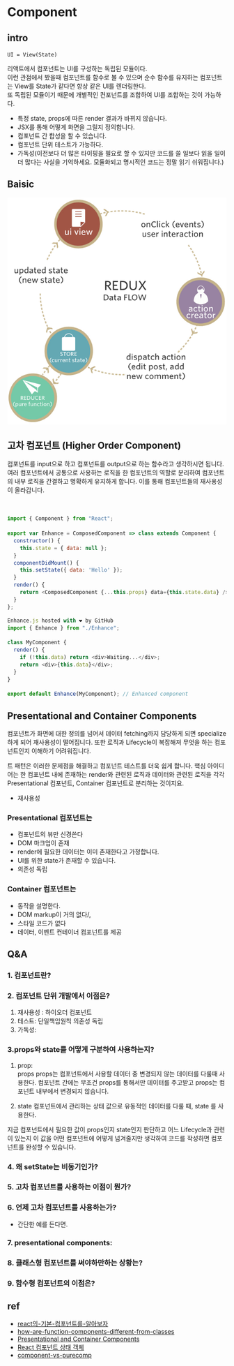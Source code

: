 # Component


## intro
    UI = View(State)

리액트에서 컴포넌트는 UI를 구성하는 독립된 모듈이다.  
이런 관점에서 봤을때 컴포넌트를 함수로 볼 수 있으며 순수 함수를 유지하는 컴포넌트는 View를 State가 같다면 항상 같은 UI를 렌더링한다.  
또 독립된 모듈이기 때문에 개별적인 컨포넌트를 조합하여 UI를 조합하는 것이 가능하다.

- 특정 state, props에 따른 render 결과가 바뀌지 않습니다.
- JSX를 통해 어떻게 화면을 그릴지 정의합니다.
- 컴포넌트 간 합성을 할 수 있습니다.
- 컴포넌트 단위 테스트가 가능하다.
- 가독성(이전보다 더 많은 타이핑을 필요로 할 수 있지만 코드를 쓸 일보다 읽을 일이 더 많다는 사실을 기억하세요. 모듈화되고 명시적인 코드는 정말 읽기 쉬워집니다.)



## Baisic
![](../resource/img/react/redux-flow.png)

## 고차 컴포넌트 (Higher Order Component)

컴포넌트를 input으로 하고 컴포넌트를 output으로 하는 함수라고 생각하시면 됩니다.  
여러 컴포넌트에서 공통으로 사용하는 로직을 한 컴포넌트의 역할로 분리하여 컴포넌트의 내부 로직을 간결하고 명확하게 유지하게 합니다. 이를 통해 컴포넌트들의 재사용성이 올라갑니다.  

```js


import { Component } from "React";

export var Enhance = ComposedComponent => class extends Component {
  constructor() {
    this.state = { data: null };
  }
  componentDidMount() {
    this.setState({ data: 'Hello' });
  }
  render() {
    return <ComposedComponent {...this.props} data={this.state.data} />;
  }
};
```

```js
Enhance.js hosted with ❤ by GitHub
import { Enhance } from "./Enhance";

class MyComponent {
  render() {
    if (!this.data) return <div>Waiting...</div>;
    return <div>{this.data}</div>;
  }
}

export default Enhance(MyComponent); // Enhanced component

```


## Presentational and Container Components

컴포넌트가 화면에 대한 정의를 넘어서 데이터 fetching까지 담당하게 되면 specialize 하게 되어 재사용성이 떨어집니다. 또한 로직과 Lifecycle이 복잡해져 무엇을 하는 컴포넌트인지 이해하기 어려워집니다.  

트 패턴은 이러한 문제점을 해결하고 컴포넌트 테스트를 더욱 쉽게 합니다. 핵심 아이디어는 한 컴포넌트 내에 존재하는 render와 관련된 로직과 데이터와 관련된 로직을 각각 Presentational 컴포넌트, Container 컴포넌트로 분리하는 것이지요.


- 재사용성


### Presentational 컴포넌트는
- 컴포넌트의 뷰만 신경쓴다
- DOM 마크업이 존재
- render에 필요한 데이터는 이미 존재한다고 가정합니다.
- UI를 위한 state가 존재할 수 있습니다.
- 의존성 독립

### Container 컴포넌트는
- 동작을 설명한다.
- DOM markup이 거의 없다/,
- 스타일 코드가 없다
- 데이터, 이벤트 컨테이너 컴포넌트를 제공

## Q&A

### 1. 컴포넌트란?

### 2. 컴포넌트 단위 개발에서 이점은?
1. 재사용성 : 하이오더 컴포넌트
2. 테스트: 단일책임원칙 의존성 독립
3. 가독성: 
### 3.props와 state를 어떻게 구분하여 사용하는지?
1. prop:  
props
props는 컴포넌트에서 사용할 데이터 중 변경되지 않는 데이터를 다룰때 사용한다.
컴포넌트 간에는 무조건 props를 통해서만 데이터를 주고받고 props는 컴포넌트 내부에서 변경되지 않습니다.

2. state
컴포넌트에서 관리하는 상태 값으로 유동적인 데이터를 다룰 때, state 를 사용한다. 


지금 컴포넌트에서 필요한 값이 props인지 state인지 판단하고 어느 Lifecycle과 관련이 있는지 이 값을 어떤 컴포넌트에 어떻게 넘겨줄지만 생각하여 코드를 작성하면 컴포넌트를 완성할 수 있습니다.
### 4. 왜 setState는 비동기인가?

### 5. 고차 컴포넌트를 사용하는 이점이 뭔가?

### 6. 언제 고차 컴포넌트를 사용하는가?
- 간단한 예를 든다면.


### 7. presentational components:

### 8. 클래스형 컴포넌트를 써야하만하는 상황는?

### 9. 함수형 컴포넌트의 이점은?

## ref
- [react의-기본-컴포넌트를-알아보자](https://medium.com/little-big-programming/react%EC%9D%98-%EA%B8%B0%EB%B3%B8-%EC%BB%B4%ED%8F%AC%EB%84%8C%ED%8A%B8%EB%A5%BC-%EC%95%8C%EC%95%84%EB%B3%B4%EC%9E%90-92c923011818)
- [how-are-function-components-different-from-classes](https://overreacted.io/how-are-function-components-different-from-classes/)
- [Presentational and Container Components](https://medium.com/@dan_abramov/smart-and-dumb-components-7ca2f9a7c7d0)
- [React 컴포넌트 상태 객체](https://velog.io/@kyusung/%EB%A6%AC%EC%95%A1%ED%8A%B8-%EA%B5%90%EA%B3%BC%EC%84%9C-React-%EC%BB%B4%ED%8F%AC%EB%84%8C%ED%8A%B8%EC%99%80-%EC%83%81%ED%83%9C-%EA%B0%9D%EC%B2%B4)
- [component-vs-purecomp](https://www.vobour.com/%EB%A6%AC%EC%95%A1%ED%8A%B8-react-%EC%9D%B4%ED%95%B4-%EA%B8%B0%EC%B4%88-component-vs-purecomp)